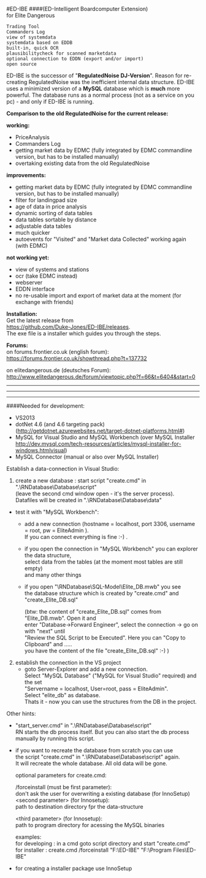 #ED-IBE
####(ED-Intelligent Boardcomputer Extension)  
for Elite Dangerous 

    Trading Tool
    Commanders Log
    view of systemdata
    systemdata based on EDDB
    built-in, quick OCR
    plausibilitycheck for scanned marketdata
    optional connection to EDDN (export and/or import)
    open source

ED-IBE is the successor of "**RegulatedNoise DJ-Version**".
Reason for re-creating RegulatedNoise was the inefficient
internal data structure. ED-IBE uses a minimized version 
of a **MySQL** database which is **much** more powerful. 
The database runs as a normal process (not as a service on you pc) 
\- and only if ED-IBE is running.

**Comparison to the old RegulatedNoise for the current release:**

**working:**
* PriceAnalysis
* Commanders Log
* getting market data by EDMC (fully integrated by EDMC commandline version, but has to be installed manually)
* overtaking existing data from the old RegulatedNoise

**improvements:**
* getting market data by EDMC (fully integrated by EDMC commandline version, but has to be installed manually)
* filter for landingpad size
* age of data in price analysis
* dynamic sorting of data tables
* data tables sortable by distance
* adjustable data tables
* much quicker
* autoevents for "Visited" and "Market data Collected" working again (with EDMC)

**not working yet:**
* view of systems and stations
* ocr (take EDMC instead)
* webserver
* EDDN interface
* no re-usable import and export of market data at the moment (for exchange with friends)

**Installation:**  
Get the latest release from  
	https://github.com/Duke-Jones/ED-IBE/releases.  
The exe file is a installer which guides you through the steps.  

**Forums:**  
on forums.frontier.co.uk (english forum):  
https://forums.frontier.co.uk/showthread.php?t=137732

on elitedangerous.de (deutsches Forum):  
http://www.elitedangerous.de/forum/viewtopic.php?f=66&t=6404&start=0



*****************************************************************************************
*****************************************************************************************
*****************************************************************************************

####Needed for development:

- VS2013
- dotNet 4.6 (and 4.6 targeting pack) (http://getdotnet.azurewebsites.net/target-dotnet-platforms.html#)
- MySQL for Visual Studio and MySQL Workbench (over MySQL Installer http://dev.mysql.com/tech-resources/articles/mysql-installer-for-windows.htmlvisual)
- MySQL Connector (manual or also over MySQL Installer)

Establish a data-connection in Visual Studio:  
1) create a new database : start script "create.cmd" in ".\RNDatabase\Database\script\"  
	(leave the second cmd window open - it's the server process).  
   	Datafiles will be created in ".\RNDatabase\Database\data\"  

-  test it with "MySQL Workbench":

   * add a new connection (hostname = localhost, port 3306, username = root, pw = EliteAdmin ).  
     If you can connect everything is fine :-) .  

   * if you open the connection in "MySQL Workbench" you can explorer the data structure,  
     select data from the tables (at the moment most tables are still empty)   
	 and many other things  

   * if you open "\RNDatabase\SQL-Model\Elite_DB.mwb" you see  
     the database structure which is created by "create.cmd" and "create_Elite_DB.sql"    

	 (btw: the content of "create_Elite_DB.sql" comes from "Elite_DB.mwb". Open it and  
	 enter "Database->Forward Engineer", select the connection -> go on with "next" until   
	 "Review the SQL Script to be Executed". Here you can "Copy to Clipboard" and .....   
	 you have the content of the file "create_Elite_DB.sql" :-) )  
	 
2) establish the connection in the VS project  
   * goto Server-Explorer and add a new connection.  
     Select "MySQL Database" ("MySQL for Visual Studio" required) and the set   
	 "Servername = localhost, User=root, pass = EliteAdmin".  
	 Select "elite_db" as database.  
     Thats it - now you can use the structures from the DB in the project.  
        
		
Other hints: 		

*  "start_server.cmd" in ".\RNDatabase\Database\script\"  
   RN starts the db process itself. But you can also start the db process  
   manually by running this script. 

*  if you want to recreate the database from scratch you can use   
   the script "create.cmd" in ".\RNDatabase\Database\script\" again.  
   It will recreate the whole database. All old data will be gone.  

   optional parameters for create.cmd:

   /forceinstall (must be first parameter):  
       don't ask the user for overwriting a existing database (for InnoSetup)  
   &lt;second parameter&gt; (for Innosetup):   
       path to destination directory fpr the data-structure   

   &lt;third parameter&gt; (for Innosetup):   
       path to program directory for acessing the MySQL binaries  
   
   examples:  
     for developing : in a cmd goto script directory and start "create.cmd"  
	 for installer  : create.cmd /forceinstall "F:\ED-IBE" "F:\Program Files\ED-IBE"  
   

*  for creating a installer package use InnoSetup  
